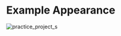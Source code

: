 # Example Appearance
![practice_project_s](https://github.com/jhj0517/Android-Practices/assets/97279763/94f109f7-b122-43bf-833d-a3e63d8df1f3)
